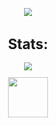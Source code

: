<p align="center">
  <a href="Blue">
    <img src="https://github-readme-stats.vercel.app/api?username=kamal710&show_icons=true&theme=gotham">
  </a>
</p>

<h1 align="center"> Stats: </h1>

<p align="center">
  <a href="My stats">
    <img src="https://github-readme-stats.vercel.app/api/top-langs/?username=kamal710&layout=compact&theme=gotham">
  </a>
  
<p align="center">
<a href="https://discord.com/users/781019093678424094">
  <img height="80px" src="https://discord.c99.nl/widget/theme-1/781019093678424094.png">
</a>
</p>

<!-- <img id="gstats" src=""> -->
<!-- <img id="stats" src=""> -->
